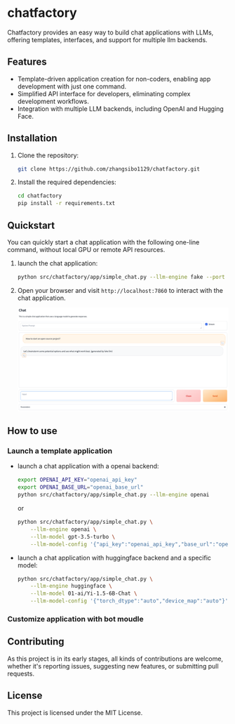 # chatfactory

Chatfactory provides an easy way to build chat applications with LLMs, offering templates, interfaces, and support for multiple llm backends.

## Features

- Template-driven application creation for non-coders, enabling app development with just one command.
- Simplified API interface for developers, eliminating complex development workflows.
- Integration with multiple LLM backends, including OpenAI and Hugging Face.

## Installation

1. Clone the repository:

    ```bash
    git clone https://github.com/zhangsibo1129/chatfactory.git
    ```

2. Install the required dependencies:

    ```bash
    cd chatfactory
    pip install -r requirements.txt
    ```

## Quickstart

You can quickly start a chat application with the following one-line command, without local GPU or remote API resources.

1. launch the chat application:

    ```bash
    python src/chatfactory/app/simple_chat.py --llm-engine fake --port 7860
    ```

2. Open your browser and visit `http://localhost:7860` to interact with the chat application.

    ![chatfactory-demo](chat_demo.png)

## How to use

### Launch a template application

- launch a chat application with a openai backend:

    ```bash
    export OPENAI_API_KEY="openai_api_key"
    export OPENAI_BASE_URL="openai_base_url"
    python src/chatfactory/app/simple_chat.py --llm-engine openai
    ```

    or

    ```bash
    python src/chatfactory/app/simple_chat.py \
        --llm-engine openai \
        --llm-model gpt-3.5-turbo \
        --llm-model-config '{"api_key":"openai_api_key","base_url":"openai_base_url"}'
    ```

- launch a chat application with huggingface backend and a specific model:

    ```bash
    python src/chatfactory/app/simple_chat.py \
        --llm-engine huggingface \
        --llm-model 01-ai/Yi-1.5-6B-Chat \
        --llm-model-config '{"torch_dtype":"auto","device_map":"auto"}'
    ```

### Customize application with bot moudle

## Contributing

As this project is in its early stages, all kinds of contributions are welcome, whether it's reporting issues, suggesting new features, or submitting pull requests.

## License

This project is licensed under the MIT License.
